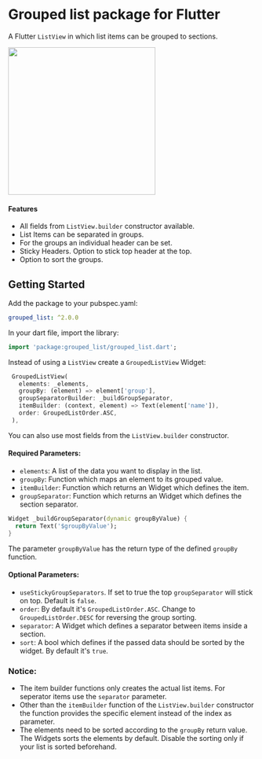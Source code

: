 # Grouped list package for Flutter 

A Flutter `ListView` in which list items can be grouped to sections.

<img src="https://raw.githubusercontent.com/Dimibe/grouped_list/master/assets/screenshot-for-readme.png" width="300">

#### Features
* All fields from `ListView.builder` constructor available.
* List Items can be separated in groups.
* For the groups an individual header can be set.
* Sticky Headers. Option to stick top header at the top.
* Option to sort the groups.

## Getting Started

 Add the package to your pubspec.yaml:

 ```yaml
 grouped_list: ^2.0.0
 ```
 
 In your dart file, import the library:

 ```Dart
import 'package:grouped_list/grouped_list.dart';
 ``` 
 
 Instead of using a `ListView` create a `GroupedListView` Widget:
 
 ```Dart
  GroupedListView(
    elements: _elements,
    groupBy: (element) => element['group'],
    groupSeparatorBuilder: _buildGroupSeparator,
    itemBuilder: (context, element) => Text(element['name']),
    order: GroupedListOrder.ASC,
  ),
```

You can also use most fields from the `ListView.builder` constructor.

#### Required Parameters:

* `elements`: A list of the data you want to display in the list.
* `groupBy`: Function which maps an element to its grouped value. 
* `itemBuilder`: Function which returns an Widget which defines the item.
* `groupSeparator`: Function which returns an Widget which defines the section separator.
```Dart
Widget _buildGroupSeparator(dynamic groupByValue) {
  return Text('$groupByValue');
}
```
The parameter `groupByValue` has the return type of the defined `groupBy` function.

#### Optional Parameters: 
* `useStickyGroupSeparators`. If set to true the top `groupSeparator` will stick on top. Default is `false`.
* `order`: By default it's `GroupedListOrder.ASC`. Change to `GroupedListOrder.DESC` for reversing the group sorting.
* `separator`: A Widget which defines a separator between items inside a section. 
* `sort`: A bool which defines if the passed data should be sorted by the widget. By default it's `true`.

### Notice: 
 * The item builder functions only creates the actual list items. For seperator items use the `separator` parameter.
 * Other than the `itemBuilder` function of the `ListView.builder` constructor the function provides the specific element instead of the index as parameter.
 * The elements need to be sorted according to the `groupBy` return value. The Widgets sorts the elements by default. Disable the sorting only if your list is sorted beforehand.

